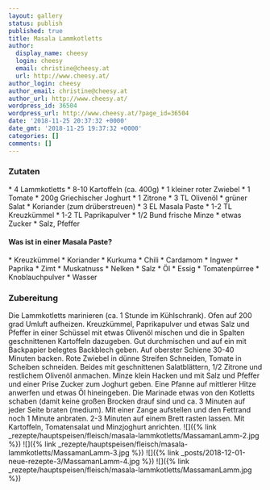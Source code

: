 ```yaml
---
layout: gallery
status: publish
published: true
title: Masala Lammkotletts
author:
  display_name: cheesy
  login: cheesy
  email: christine@cheesy.at
  url: http://www.cheesy.at/
author_login: cheesy
author_email: christine@cheesy.at
author_url: http://www.cheesy.at/
wordpress_id: 36504
wordpress_url: http://www.cheesy.at/?page_id=36504
date: '2018-11-25 20:37:32 +0000'
date_gmt: '2018-11-25 19:37:32 +0000'
categories: []
comments: []
---
```

### Zutaten
\* 4 Lammkotletts
\* 8-10 Kartoffeln (ca. 400g)
\* 1 kleiner roter Zwiebel
\* 1 Tomate
\* 200g Griechischer Joghurt
\* 1 Zitrone
\* 3 TL Olivenöl
\* grüner Salat
\* Koriander (zum drüberstreuen)
\* 3 EL Masala Paste
\* 1-2 TL Kreuzkümmel
\* 1-2 TL Paprikapulver
\* 1/2 Bund frische Minze
\* etwas Zucker
\* Salz, Pfeffer
#### Was ist in einer Masala Paste?
\* Kreuzkümmel
\* Koriander
\* Kurkuma
\* Chili
\* Cardamom
\* Ingwer
\* Paprika
\* Zimt
\* Muskatnuss
\* Nelken
\* Salz
\* Öl
\* Essig
\* Tomatenpürree
\* Knoblauchpulver
\* Wasser
### Zubereitung
Die Lammkotletts marinieren (ca. 1 Stunde im Kühlschrank).
Ofen auf 200 grad Umluft aufheizen. Kreuzkümmel, Paprikapulver und etwas Salz und Pfeffer in einer Schüssel mit etwas Olivenöl mischen und die in Spalten geschnittenen Kartoffeln dazugeben. Gut durchmischen und auf ein mit Backpapier belegtes Backblech geben. Auf oberster Schiene 30-40 Minuten backen.
Rote Zwiebel in dünne Streifen Schneiden, Tomate in Scheiben schneiden. Beides mit geschnittenen Salatblättern, 1/2 Zitrone und restlichem Olivenöl anmachen.
Minze klein Hacken und mit Salz und Pfeffer und einer Prise Zucker zum Joghurt geben.
Eine Pfanne auf mittlerer Hitze anwerfen und etwas Öl hineingeben. Die Marinade etwas von den Kotletts schaben (damit keine großen Brocken drauf sind und ca. 3 Minuten auf jeder Seite braten (medium). Mit einer Zange aufstellen und den Fettrand noch 1 Minute anbraten. 2-3 Minuten auf einem Brett rasten lassen.
Mit Kartoffeln, Tomatensalat und Minzjoghurt anrichten.
![]({% link _rezepte/hauptspeisen/fleisch/masala-lammkotletts/MassamanLamm-2.jpg %})
![]({% link _rezepte/hauptspeisen/fleisch/masala-lammkotletts/MassamanLamm-3.jpg %})
![]({% link _posts/2018-12-01-neue-rezepte-3/MassamanLamm-4.jpg %})
![]({% link _rezepte/hauptspeisen/fleisch/masala-lammkotletts/MassamanLamm.jpg %})
